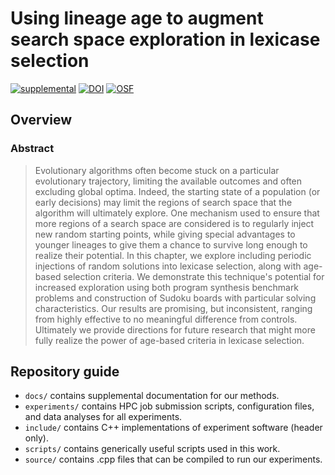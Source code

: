 # Using lineage age to augment search space exploration in lexicase selection

[![supplemental](https://img.shields.io/badge/go%20to-supplemental%20material-ff69b4)](https://lalejini.com/age-based-lex/bookdown/supp/)
[![DOI](https://zenodo.org/badge/DOI/10.5281/zenodo.12751839.svg)](https://doi.org/10.5281/zenodo.12751839)
[![OSF](https://img.shields.io/badge/data%20%40%20OSF-10.17605%2FOSF.IO%2FEFB4J-blue)](https://osf.io/efb4j/)


## Overview

### Abstract

> Evolutionary algorithms often become stuck on a particular evolutionary trajectory, limiting the available outcomes and often excluding global optima.
Indeed, the starting state of a population (or early decisions) may limit the regions of search space that the algorithm will ultimately explore.
One mechanism used to ensure that more regions of a search space are considered is to regularly inject new random starting points, while giving special advantages to younger lineages to give them a chance to survive long enough to realize their potential.
In this chapter, we explore including periodic injections of random solutions into lexicase selection, along with age-based selection criteria.
We demonstrate this technique's potential for increased exploration using both program synthesis benchmark problems and construction of Sudoku boards with particular solving characteristics.
Our results are promising, but inconsistent, ranging from highly effective to no meaningful difference from controls.
Ultimately we provide directions for future research that might more fully realize the power of age-based criteria in lexicase selection.

## Repository guide

- `docs/` contains supplemental documentation for our methods.
- `experiments/` contains HPC job submission scripts, configuration files, and data analyses for all experiments.
- `include/` contains C++ implementations of experiment software (header only).
- `scripts/` contains generically useful scripts used in this work.
- `source/` contains .cpp files that can be compiled to run our experiments.

